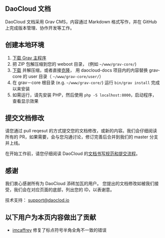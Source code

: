 
## DaoCloud 文档

DaoCloud 文档采用 Grav CMS，内容通过 Markdown 格式写作，并在 GitHub 上完成版本管理、协作开发等工作。

## 创建本地环境

1. [下载 Grav 主程序](http://getgrav.org/downloads)
2. 把 ZIP 包解压缩到您的 weboot 目录， (例如 `~/www/grav-core/`)
3. [下载](https://github.com/DaoCloud/daocloud-docs/archive/master.zip) 并解压缩，或者直接[克隆](git@github.com:DaoCloud/daocloud-docs.git)， 用 daocloud-docs 项目内的内容替换 grav-core 的 user 目录（ `~/www/grav-core/user/`）
4. 在 grav－core 根目录 (e.g. `~/www/grav-core/`) 运行 `bin/grav install` 完成以来安装
5. 如需运行，请先安装 PHP，然后使用 `php -S localhost:8000`，启动程序，查看显示效果

## 提交文档修改

请您通过 pull reqesut 的方式提交您的文档修改，或新的内容。我们会仔细阅读所有的 PR，如果需要，会与您沟通讨论，修订完善后合并到我们的 master 分支并上线。

在开始工作前，请您仔细阅读 DaoCloud 的[文档书写规范和提交流程](http://docs-static.daocloud.io/write-docs)。

## 感谢

我们衷心感谢所有为 DaoCloud 添砖加瓦的用户。
您提出的文档修改如被我们接受，我们会在对应页面的底部，列出您的 ID，以表谢意。

技术支持： [support@daoclod.io](mailto:support@daocloud.io)

## 以下用户为本页内容做出了贡献

* [imcaffrey](https://github.com/imcaffrey) 修复了标点符号半角全角不一致的错误
